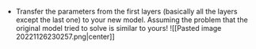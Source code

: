 - Transfer the parameters from the first layers (basically all the layers except the last one) to your new model. Assuming the problem that the original model tried to solve is similar to yours!
![[Pasted image 20221126230257.png|center]]